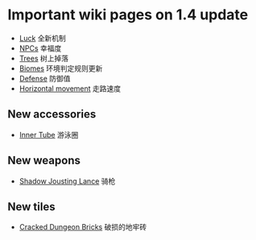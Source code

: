 # Important wiki pages on 1.4 update
- [Luck](https://terraria.gamepedia.com/Luck) 全新机制
- [NPCs](https://terraria.gamepedia.com/NPCs) 幸福度
- [Trees](https://terraria.gamepedia.com/Trees) 树上掉落
- [Biomes](https://terraria.gamepedia.com/Biomes) 环境判定规则更新
- [Defense](https://terraria.gamepedia.com/Defense) 防御值
- [Horizontal movement](https://terraria.gamepedia.com/Player_stats#Horizontal_movement) 走路速度

## New accessories
- [Inner Tube](https://terraria.gamepedia.com/Inner_Tube) 游泳圈

## New weapons
- [Shadow Jousting Lance](https://terraria.gamepedia.com/Shadow_Jousting_Lance) 骑枪

## New tiles
- [Cracked Dungeon Bricks](https://terraria.gamepedia.com/Cracked_Dungeon_Bricks) 破损的地牢砖
